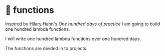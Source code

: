 # 💯 functions
Inspired by [Hilary Hahn's](https://www.instagram.com/violincase/) _One hundred days of practice_ I am going to build one hundred lambda functions.

I will write one hundred lambda functions over one hundred days.

The functions are divided in to projects.


